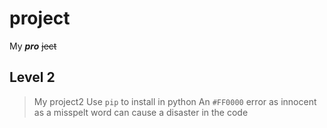 # project
 My _**pro**_ ~~ject~~
## Level 2
  > My project2
  Use `pip` to install in python
  An `#FF0000` error as innocent as a misspelt word can cause a disaster in the code
